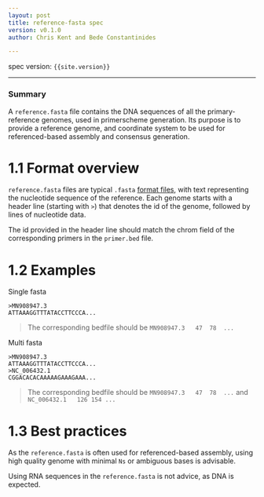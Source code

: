 ```yaml
---
layout: post
title: reference-fasta spec
version: v0.1.0
author: Chris Kent and Bede Constantinides  

---
```

spec version: `{{site.version}}`

---

### Summary 
A `reference.fasta` file contains the DNA sequences of all the primary-reference genomes, used in primerscheme generation. Its purpose is to provide a reference genome, and coordinate system to be used for referenced-based assembly and consensus generation.


# 1.1 Format overview  

`reference.fasta` files are typical `.fasta` [format files](https://en.wikipedia.org/wiki/FASTA_format), with text representing the nucleotide sequence of the reference. Each genome starts with a header line (starting with `>`) that denotes the id of the genome, followed by lines of nucleotide data. 

The id provided in the header line should match the chrom field of the corresponding primers in the `primer.bed` file.


# 1.2 Examples
Single fasta
```
>MN908947.3
ATTAAAGGTTTATACCTTCCCA...
```
> The corresponding bedfile should be `MN908947.3	47	78	...`

Multi fasta
```
>MN908947.3
ATTAAAGGTTTATACCTTCCCA...
>NC_006432.1
CGGACACACAAAAAGAAAGAAA...
``` 
> The corresponding bedfile should be `MN908947.3	47	78  ...` and `NC_006432.1	126	154	...`


# 1.3 Best practices 

As the `reference.fasta` is often used for referenced-based assembly, using high quality genome with minimal `Ns` or ambiguous bases is advisable. 

Using RNA sequences in the `reference.fasta` is not advice, as DNA is expected.